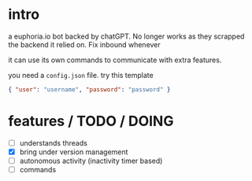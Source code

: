 # intro

a euphoria.io bot backed by chatGPT. No longer works as they scrapped the backend it relied on. Fix inbound whenever

it can use its own commands to communicate with extra features.


you need a `config.json` file. try this template

```JSON
{ "user": "username", "password": "password" }
```


# features / TODO / DOING
- [ ] understands threads
- [X] bring under version management
- [ ] autonomous activity (inactivity timer based)
- [ ] commands
